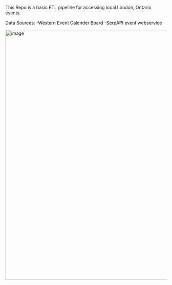 This Repo is a basic ETL pipeline for accessing local London, Ontario events. 

Data Sources:
-Western Event Calender Board
-SerpAPI event webservice

<img width="1369" height="780" alt="image" src="https://github.com/user-attachments/assets/a4ce86a7-c77d-480a-a419-7fc6a50ef1b6" />
